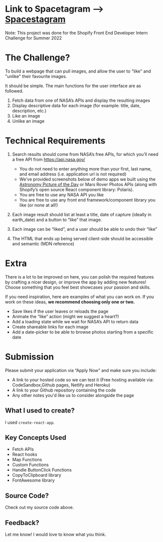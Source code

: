 # Link to Spacetagram --> [Spacestagram](http://russelltheprogrammer.github.io/spacestagram/)

Note: This project was done for the Shopify Front End Developer Intern Challenge for Summer 2022

# The Challenge?

To build a webpage that can pull images, and allow the user to "like" and "unlike" their favourite images.

It should be simple. The main functions for the user interface are as followed.

1. Fetch data from one of NASA’s APIs and display the resulting images
2. Display descriptive data for each image (for example: title, date, description, etc.)
3. Like an image
4. Unlike an image


# Technical Requirements

1. Search results should come from NASA’s free APIs, for which you’ll need a free API from https://api.nasa.gov/
    - You do not need to enter anything more than your first, last name, and email address (i.e. application url is not required)
    - We’ve provided screenshots below of demo apps we built using the [Astronomy Picture of the Day](https://api.nasa.gov/#apod) or Mars Rover Photos APIs (along with Shopify’s open source React component library: Polaris).
    - You are free to use any NASA API you like
    - You are free to use any front end framework/component library you like (or none at all!)

2. Each image result should list at least a title, date of capture (ideally in earth_date) and a button to “like” that image.

3. Each image can be “liked”, and a user should be able to undo their “like”

4. The HTML that ends up being served client-side should be accessible and semantic (MDN reference)

# Extra

There is a lot to be improved on here, you can polish the required features by crafting a nicer design, or improve the app by adding new features! Choose something that you feel best showcases your passion and skills.

If you need inspiration, here are examples of what you can work on. If you work on these ideas,
<strong>we recommend choosing only one or two.</strong>

- Save likes if the user leaves or reloads the page
- Animate the “like” action (might we suggest a heart?)
- Add a loading state while we wait for NASA’s API to return data
- Create shareable links for each image
- Add a date-picker to be able to browse photos starting from a specific date

# Submission

Please submit your application via “Apply Now” and make sure you include:

- A link to your hosted code so we can test it (Free hosting available via: CodeSandbox,Github pages, Netlify and Heroku)
- A link to your Github repository containing the code
- Any other notes you'd like us to consider alongside the page

## What I used to create?

I used ```create-react-app```.

## Key Concepts Used

+ Fetch APIs
+ React hooks
+ Map Functions
+ Custom Functions
+ Handle ButtonClick Functions
+ CopyToClipboard library
+ FontAwesome library


## Source Code?

Check out my source code above.

## Feedback?

Let me know! I would love to know what you think.
